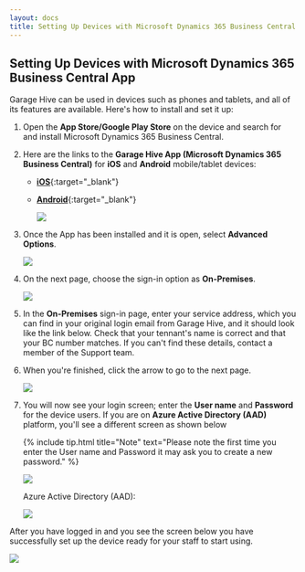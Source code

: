 ```yaml
---
layout: docs
title: Setting Up Devices with Microsoft Dynamics 365 Business Central App   
---
```


## Setting Up Devices with Microsoft Dynamics 365 Business Central App
Garage Hive can be used in devices such as phones and tablets, and all of its features are available. Here's how to install and set it up: 

1. Open the **App Store/Google Play Store** on the device and search for and install Microsoft Dynamics 365 Business Central.
2. Here are the links to the **Garage Hive App (Microsoft Dynamics 365 Business Central)** for **iOS** and **Android** mobile/tablet devices:
    * [**iOS**](https://apps.apple.com/sg/app/dynamics-365-business-central/id1093325047){:target="_blank"}   
    * [**Android**](https://play.google.com/store/apps/details?id=com.microsoft.dynamics.ProjectMadeira&hl=en_GB){:target="_blank"}

      ![](media/garagehive-setting-up-devices1.png)

3. Once the App has been installed and it is open, select **Advanced Options**.

   ![](media/garagehive-setting-up-devices2.png)

4. On the next page, choose the sign-in option as **On-Premises**.

   ![](media/garagehive-setting-up-devices6.png)

5. In the **On-Premises** sign-in page, enter your service address, which you can find in your original login email from Garage Hive, and it should look like the link below. Check that your tennant's name is correct and that your BC number matches. If you can't find these details, contact a member of the Support team.
6. When you're finished, click the arrow to go to the next page.

   ![](media/garagehive-setting-up-devices3.png)

7. You will now see your login screen; enter the **User name** and **Password** for the device users. If you are on **Azure Active Directory (AAD)** platform, you'll see a different screen as shown below

      {% include tip.html title="Note" text="Please note the first time you enter the User name and Password it may ask you to create a new password." %} 

      ![](media/garagehive-setting-up-devices4.png)

   Azure Active Directory (AAD):

      ![](media/garagehive-setting-up-devices4a.png)

After you have logged in and you see the screen below you have successfully set up the device ready for your staff to start using. 

![](media/garagehive-setting-up-devices5.png)









 
